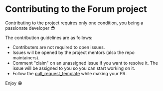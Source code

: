 # Contributing to the Forum project

Contributing to the project requires only one condition, you being a passionate developer 😎

The contribution guidelines are as follows:

- Contributers are not required to open issues.
- Issues will be opened by the project mentors (also the repo maintainers).
- Comment "claim" on an unassigned issue if you want to resolve it. The issue will be assigned to you so you can start working on it.
- Follow the [pull_request_template](https://github.com/GeekHaven/Forum-Backend/blob/main/.github/pull_request_template.md) while making your PR.

Enjoy 😁
